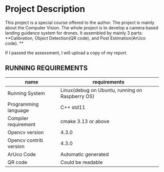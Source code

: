 # Project Description

This project is a special course offered to the author. The project is mainly about the Computer Vision. The whole project is to develop a camera based landing guidance system for drones. It assembled by mainly 3 parts: **Calibration, Object Detection(QR code), and Post Estimation(ArUco code). **

If I passed the assessment, I will upload a copy of my report.

## RUNNING REQUIREMENTS

| name                   | requirements                                    |
| ---------------------- | ----------------------------------------------- |
| Running System         | Linux(debug on Ubuntu, running on Raspberry OS) |
| Programming language   | C++ std11                                       |
| Compiler requirement   | cmake 3.13 or above                             |
| Opencv version         | 4.3.0                                           |
| Opencv contrib version | 4.3.0                                           |
| ArUco Code             | Automatic generated                             |
| QR code                | Could be readable                               |

